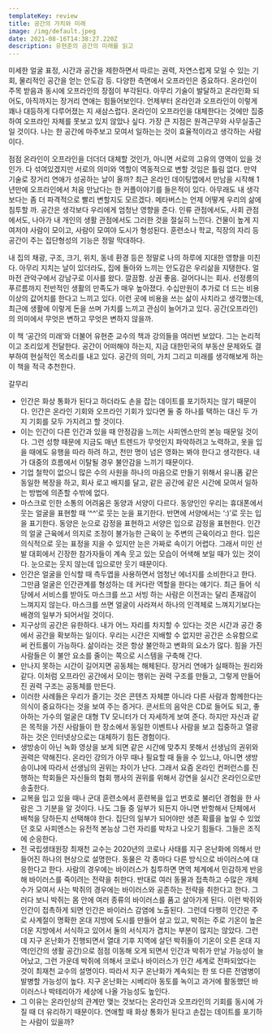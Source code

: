 ```yaml
---
templateKey: review
title: 공간의 가치와 미래
image: /img/default.jpeg
date: 2021-08-16T14:38:27.220Z
description: 유현준의 공간의 미래를 읽고
---
```

미세한 얼굴 표정, 시간과 공간을 제한하면서 따르는 권력, 자연스럽게 모일 수 있는 기회, 물리적인 공간을 얻는 안도감 등. 다양한 측면에서 오프라인은 중요하다. 온라인이 주목 받음과 동시에 오프라인의 장점이 부각된다. 아무리 기술이 발달하고 온라인화 되어도, 아직까지는 장거리 연애는 힘들어보인다. 언제부터 온라인과 오프라인이 이렇게 꽤나 대등하게 다루어졌는 지 새삼스럽다. 온라인이 오프라인을 대체한다는 것에만 집중하여 오프라인 자체를 못보고 있지 않았나 싶다. 가장 큰 지점은 원격근무와 사무실출근일 것이다. 나는 한 공간에 마주보고 모여서 일하는는 것이 효율적이라고 생각하는 사람이다. 

점점 온라인이 오프라인을 더더더 대체할 것인가, 아니면 서로의 고유의 영역이 있을 것인가. 다 섞여있겠지만 서로의 의미와 역할이 역동적으로 변할 것임은 틀림 없다. 만약 기술로 장거리 연애가 성공하는 날이 올까? 최근 온라인 데이팅앱에서 만남을 시작해 1년만에 오프라인에서 처음 만났다는 한 커플이야기를 들은적이 있다. 아무래도 내 생각보다는 좀 더 파격적으로 빨리 변할지도 모르겠다. 메타버스는 언제 어떻게 우리의 삶에 침투할 까. 공간은 생각보다 우리에게 엄청난 영향을 준다. 인류 관점에서도, 사회 관점에서도, 나아가 내 개인의 생활 관점에서도 그러한 것을 절실히 느낀다. 건물이 높게 지여저야 사람이 모이고, 사람이 모여야 도시가 형성된다. 훈련소나 학교, 직장의 자리 등 공간이 주는 집단형성의 기능은 정말 막대하다. 

내 집의 채광, 구조, 크기, 위치, 동네 환경 등은 정말로 나의 하루에 지대한 영향을 미친다. 아무리 지치는 날이 있더라도, 집에 돌아와 느끼는 안도감은 우리삶을 지탱한다. 얼마전 관악구에서 강남구로 이사를 왔다. 깔끔함. 상권 좋음. 걸어다니는 회사. 선정릉의 푸르름까지 전반적인 생활의 만족도가 매우 높아졌다. 수십만원이 추가로 더 드는 비용 이상의 값어치를 한다고 느끼고 있다. 이런 곳에 비용을 쓰는 삶이 사치라고 생각했는데, 최근에 생활에 이렇게 돈을 쓰며 가치를 느끼고 관심이 늘어가고 있다. 공간(오프라인)의 의미에서 무엇은 변하고 무엇은 변하지 않을까.

이 책 ‘공간의 미래’와 더불어 유현준 교수의 책과 강의들을 여러번 보았다. 그는 논리적이고 조리있게 전달한다. 공간이 어떠해야 하는지, 지금 대한민국의 부동산 문제와도 결부하여 현실적인 목소리를 내고 있다. 공간의 의미, 가치 그리고 미래를 생각해보게 하는 이 책을 적극 추천한다.

갈무리
* 인간은 화상 통화가 된다고 하더라도 손을 잡는 데이트를 포기하지는 않기 때문이다. 인간은 온라인 기회와 오프라인 기회가 있다면 둘 중 하나를 택하는 대신 두 가지 기회를 모두 가지려고 할 것이다.
* 이는 인간이 다른 인간과 있을 때 안정감을 느끼는 사피엔스만의 본능 때문일 것이다. 그런 성향 때문에 지금도 매년 트렌드가 무엇인지 파악하려고 노력하고, 옷을 입을 때에도 유행을 따라 하려 하고, 천만 명이 넘은 영화는 봐야 한다고 생각한다. 내가 대중의 흐름에서 이탈될 경우 불안감을 느끼기 때문이다.
* 기업 철학이 없으니 많은 수의 사원을 하나의 마음으로 만들기 위해서 유니폼 같은 동일한 복장을 하고, 회사 로고 배지를 달고, 같은 공간에 같은 시간에 모여서 일하는 방법에 의존할 수밖에 없다.
* 마스크로 인한 소통의 어려움은 동양과 서양이 다르다. 동양인인 우리는 휴대폰에서 웃는 얼굴을 표현할 때 ‘^^’로 웃는 눈을 표기한다. 반면에 서양에서는 ‘:)’로 웃는 입을 표기한다. 동양은 눈으로 감정을 표현하고 서양은 입으로 감정을 표현한다. 인간의 얼굴 근육에서 의지로 조정이 불가능한 근육이 눈 주변의 근육이라고 한다. 입은 의식적으로 웃는 표정을 지을 수 있지만 눈은 가짜로 속이기 어렵다. 그래서 미인 선발 대회에서 긴장한 참가자들이 계속 웃고 있는 모습이 어색해 보일 때가 있는 것이다. 눈으로는 웃지 않는데 입으로만 웃기 때문이다.
* 인간은 얼굴을 인식할 때 측두엽을 사용하면서 엄청난 에너지를 소비한다고 한다. 그만큼 얼굴은 인간관계를 형성하는 데 커다란 역할을 한다는 얘기다. 최근 들어 식당에서 서비스를 받아도 마스크를 쓰고 서빙 하는 사람은 이전과는 달리 존재감이 느껴지지 않는다. 마스크를 쓰면 얼굴이 사라져서 하나의 인격체로 느껴지기보다는 배경의 일부가 되어서일 것이다.
* 지구상의 공간은 유한하다. 내가 어느 자리를 차지할 수 있다는 것은 시간과 공간 중에서 공간을 확보하는 일이다. 우리는 시간은 지배할 수 없지만 공간은 소유함으로써 컨트롤이 가능하다. 삶이라는 것은 항상 불안하고 변화의 요소가 많다. 힘을 가진 사람들은 이 불안 요소를 줄이는 쪽으로 시스템을 구축해 간다.
* 만나지 못하는 시간이 길어지면 공동체는 해체된다. 장거리 연애가 실패하는 원리와 같다. 이처럼 오프라인 공간에서 모이는 행위는 권력 구조를 만들고, 그렇게 만들어진 권력 구조는 공동체를 만든다.
* 이러한 사례들은 우리가 즐기는 것은 콘텐츠 자체뿐 아니라 다른 사람과 함께한다는 의식이 중요하다는 것을 보여 주는 증거다. 콘서트의 음악은 CD로 들어도 되고, 좋아하는 가수의 얼굴은 대형 TV 모니터가 더 자세하게 보여 준다. 하지만 자신과 같은 목적을 가진 사람들이 한 장소에서 동일한 이벤트나 사람을 보고 집중하고 열광하는 것은 인터넷상으로는 대체하기 힘든 경험이다.
* 생방송이 아닌 녹화 영상을 보게 되면 같은 시간에 맞추지 못해서 선생님의 권위와 권력은 약해진다. 온라인 강의가 아무 때나 필요할 때 들을 수 있느냐, 아니면 생방송이냐에 따라서 선생님의 권위는 차이가 난다. 그래서 요즘 온라인 컨퍼런스를 진행하는 학회들은 자신들의 협회 행사의 권위를 위해서 강연을 실시간 온라인으로만 송출한다.
* 교복을 입고 있을 때나 군대 훈련소에서 훈련복을 입고 번호로 불리던 경험을 한 사람은 그 기분을 알 것이다. 나도 그들 중 일부가 되든지 아니면 반항해서 단체에서 배척을 당하든지 선택해야 한다. 집단의 일부가 되어야만 생존 확률을 높일 수 있었던 호모 사피엔스는 유전적 본능상 그런 자리를 박차고 나오기 힘들다. 그들은 조직에 순응한다.
* 전 국립생태원장 최재천 교수는 2020년의 코로나 사태를 지구 온난화에 의해서 만들어진 하나의 현상으로 설명한다. 동물은 각 종마다 다른 방식으로 바이러스에 대응한다고 한다. 사람의 경우에는 바이러스가 침투하면 면역 체계에서 민감하게 반응해 바이러스를 죽이려는 전략을 취한다. 반대로 여러 동물과 접촉하고 수많은 개체 수가 모여서 사는 박쥐의 경우에는 바이러스와 공존하는 전략을 취한다고 한다. 그러다 보니 박쥐는 몸 안에 여러 종류의 바이러스를 품고 살아가게 된다. 이런 박쥐와 인간이 접촉하게 되면 인간은 바이러스 감염에 노출된다. 그런데 다행히 인간은 주로 사계절이 명확한 온대 지방에 도시를 만들어 살고 있고, 박쥐는 주로 기온이 높은 더운 지방에서 서식하고 있어서 둘의 서식지가 겹치는 부분이 많지는 않았다. 그런데 지구 온난화가 진행되면서 열대 기후 지역에 살던 박쥐들이 기온이 오른 온대 지역(인간의 생활 공간)으로 점점 이동해 오게 되면서 인간과 박쥐가 만날 가능성이 늘어났고, 그런 가운데 박쥐에 의해서 코로나 바이러스가 인간 세계로 전파되었다는 것이 최재천 교수의 설명이다. 따라서 지구 온난화가 계속되는 한 또 다른 전염병이 발병할 가능성이 높다. 지구 온난화는 시베리아 동토를 녹이고 과거에 활동했던 바이러스나 박테리아가 세상에 나올 가능성도 높인다.
* 그 이유는 온라인상의 관계만 맺는 것보다는 온라인과 오프라인의 기회를 동시에 가질 때 더 유리하기 때문이다. 연애할 때 화상 통화가 된다고 손잡는 데이트를 포기하는 사람이 있을까?
